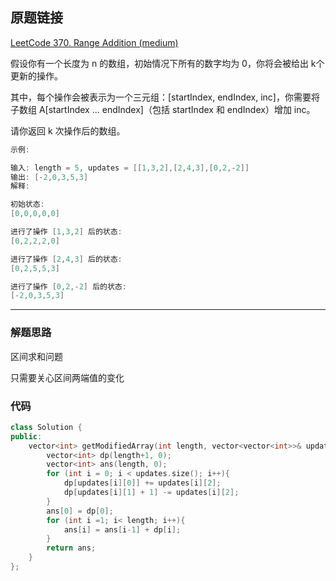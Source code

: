 ## 原题链接

[LeetCode 370. Range Addition (medium)](https://leetcode-cn.com/problems/range-addition/)


假设你有一个长度为 n 的数组，初始情况下所有的数字均为 0，你将会被给出 k​​​​​​​ 个更新的操作。

其中，每个操作会被表示为一个三元组：[startIndex, endIndex, inc]，你需要将子数组 A[startIndex ... endIndex]（包括 startIndex 和 endIndex）增加 inc。

请你返回 k 次操作后的数组。

```cpp
示例:

输入: length = 5, updates = [[1,3,2],[2,4,3],[0,2,-2]]
输出: [-2,0,3,5,3]
解释:

初始状态:
[0,0,0,0,0]

进行了操作 [1,3,2] 后的状态:
[0,2,2,2,0]

进行了操作 [2,4,3] 后的状态:
[0,2,5,5,3]

进行了操作 [0,2,-2] 后的状态:
[-2,0,3,5,3]
```

---

### 解题思路

区间求和问题

只需要关心区间两端值的变化

### 代码

```cpp
class Solution {
public:
    vector<int> getModifiedArray(int length, vector<vector<int>>& updates) {
        vector<int> dp(length+1, 0);
        vector<int> ans(length, 0);
        for (int i = 0; i < updates.size(); i++){
            dp[updates[i][0]] += updates[i][2];
            dp[updates[i][1] + 1] -= updates[i][2];
        }
        ans[0] = dp[0];
        for (int i =1; i< length; i++){
            ans[i] = ans[i-1] + dp[i];
        }
        return ans;
    }
};
```
